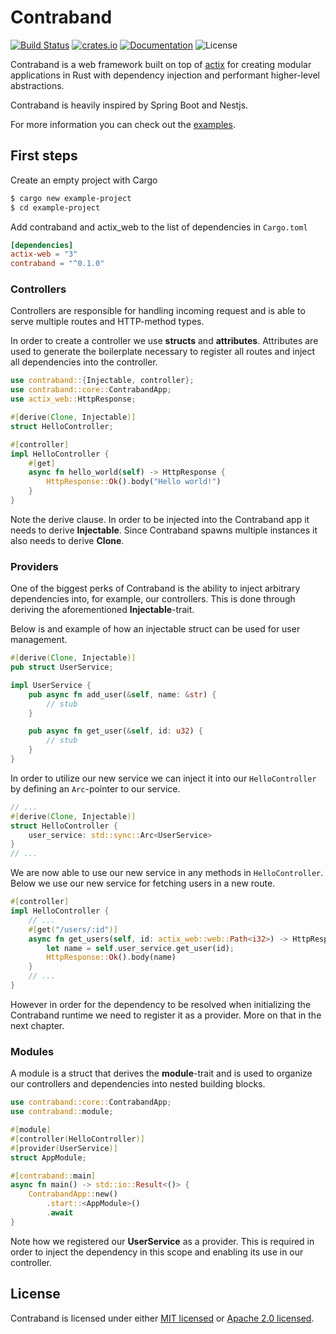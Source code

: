 # Contraband

[![Build Status](https://github.com/Styren/contraband/workflows/Cargo%20CI/badge.svg)](https://github.com/Styren/contraband/actions)
[![crates.io](https://meritbadge.herokuapp.com/contraband)](https://crates.io/crates/contraband)
[![Documentation](https://docs.rs/contraband/badge.svg)](https://docs.rs/contraband)
![License](https://img.shields.io/crates/l/contraband.svg)

Contraband is a web framework built on top of
[actix](https://github.com/actix/actix) for creating modular applications in
Rust with dependency injection and performant higher-level abstractions.

Contraband is heavily inspired by Spring Boot and Nestjs.

For more information you can check out the
[examples](https://github.com/styren/contraband/tree/master/examples).

## First steps

Create an empty project with Cargo
```bash
$ cargo new example-project
$ cd example-project
```

Add contraband and actix\_web to the list of dependencies in `Cargo.toml`
```toml
[dependencies]
actix-web = "3"
contraband = "^0.1.0"
```

### Controllers

Controllers are responsible for handling incoming request and is able to serve
multiple routes and HTTP-method types.

In order to create a controller we use **structs** and **attributes**. Attributes
are used to generate the boilerplate necessary to register all routes and
inject all dependencies into the controller.

```rust
use contraband::{Injectable, controller};
use contraband::core::ContrabandApp;
use actix_web::HttpResponse;

#[derive(Clone, Injectable)]
struct HelloController;

#[controller]
impl HelloController {
    #[get]
    async fn hello_world(self) -> HttpResponse {
        HttpResponse::Ok().body("Hello world!")
    }
}
```

Note the derive clause. In order to be injected into the Contraband app it
needs to derive **Injectable**. Since Contraband spawns multiple instances it
also needs to derive **Clone**.

### Providers

One of the biggest perks of Contraband is the ability to inject arbitrary
dependencies into, for example, our controllers. This is done through deriving
the aforementioned **Injectable**-trait.

Below is and example of how an injectable struct can be used for user management.

```rust
#[derive(Clone, Injectable)]
pub struct UserService;

impl UserService {
    pub async fn add_user(&self, name: &str) {
        // stub
    }

    pub async fn get_user(&self, id: u32) {
        // stub
    }
}
```

In order to utilize our new service we can inject it into our `HelloController`
by defining an `Arc`-pointer to our service.

```rust
// ...
#[derive(Clone, Injectable)]
struct HelloController {
    user_service: std::sync::Arc<UserService>
}
// ...
```

We are now able to use our new service in any methods in `HelloController`.
Below we use our new service for fetching users in a new route.

```rust
#[controller]
impl HelloController {
    // ...
    #[get("/users/:id")]
    async fn get_users(self, id: actix_web::web::Path<i32>) -> HttpResponse {
        let name = self.user_service.get_user(id);
        HttpResponse::Ok().body(name)
    }
    // ...
}
```

However in order for the dependency to be resolved when initializing the
Contraband runtime we need to register it as a provider. More on that in the
next chapter.

### Modules

A module is a struct that derives the **module**-trait and is used to organize
our controllers and dependencies into nested building blocks.

```rust
use contraband::core::ContrabandApp;
use contraband::module;

#[module]
#[controller(HelloController)]
#[provider(UserService)]
struct AppModule;

#[contraband::main]
async fn main() -> std::io::Result<()> {
    ContrabandApp::new()
        .start::<AppModule>()
        .await
}
```

Note how we registered our **UserService** as a provider. This is required in
order to inject the dependency in this scope and enabling its use in our
controller.

## License

Contraband is licensed under either [MIT licensed](LICENSE-MIT) or
[Apache 2.0 licensed](LICENSE-APACHE).
